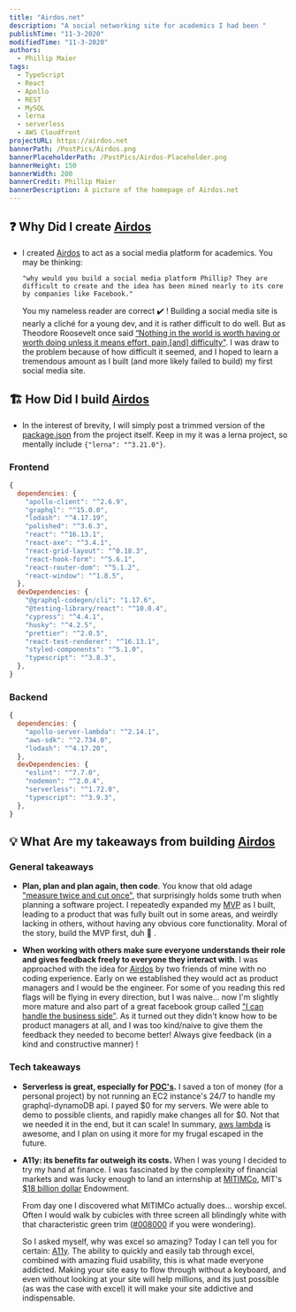 ```yaml
---
title: "Airdos.net"
description: "A social networking site for academics I had been "
publishTime: "11-3-2020"
modifiedTime: "11-3-2020"
authors:
  - Phillip Maier
tags:
  - TypeScript
  - React
  - Apollo
  - REST
  - MySQL
  - lerna
  - serverless
  - AWS Cloudfront
projectURL: https://airdos.net
bannerPath: /PostPics/Airdos.png
bannerPlaceholderPath: /PostPics/Airdos-Placeholder.png
bannerHeight: 150
bannerWidth: 200
bannerCredit: Phillip Maier
bannerDescription: A picture of the homepage of Airdos.net
---
```


## ❓ Why Did I create [Airdos](https://airdos.net/feed)

- I created [Airdos](https://airdos.net/feed) to act as a social media platform for academics. You may be thinking:

  `"why would you build a social media platform Phillip? They are difficult to create and the idea has been mined nearly to its core by companies like Facebook."`

  You my nameless reader are correct ✔️ ! Building a social media site is nearly a cliché for a young dev, and it is rather difficult to do well. But as Theodore Roosevelt once said [“Nothing in the world is worth having or worth doing unless it means effort, pain,[and] difficulty"](https://www.goodreads.com/quotes/312751-nothing-in-the-world-is-worth-having-or-worth-doing). I was draw to the problem because of how difficult it seemed, and I hoped to learn a tremendous amount as I built (and more likely failed to build) my first social media site.

## 🏗️ How Did I build [Airdos](https://airdos.net/feed)

- In the interest of brevity, I will simply post a trimmed version of the [package.json](https://github.com/pmaier983/Airdos/blob/master/packages/frontend-airdos/package.json) from the project itself. Keep in my it was a lerna project, so mentally include `{"lerna": "^3.21.0"}`.

### Frontend

```js
{
  dependencies: {
    "apollo-client": "^2.6.9",
    "graphql": "^15.0.0",
    "lodash": "^4.17.19",
    "polished": "^3.6.3",
    "react": "^16.13.1",
    "react-axe": "^3.4.1",
    "react-grid-layout": "^0.18.3",
    "react-hook-form": "^5.6.1",
    "react-router-dom": "^5.1.2",
    "react-window": "^1.8.5",
  },
  devDependencies: {
    "@graphql-codegen/cli": "1.17.6",
    "@testing-library/react": "^10.0.4",
    "cypress": "^4.4.1",
    "husky": "^4.2.5",
    "prettier": "^2.0.5",
    "react-test-renderer": "^16.13.1",
    "styled-components": "^5.1.0",
    "typescript": "^3.8.3",
  },
}
```

### Backend

```js
{
  dependencies: {
    "apollo-server-lambda": "^2.14.1",
    "aws-sdk": "^2.734.0",
    "lodash": "^4.17.20",
  },
  devDependencies: {
    "eslint": "^7.7.0",
    "nodemon": "^2.0.4",
    "serverless": "^1.72.0",
    "typescript": "^3.9.3",
  },
}
```

## 💡 What Are my takeaways from building [Airdos](https://airdos.net/feed)

### General takeaways

- **Plan, plan and plan again, then code**. You know that old adage ["measure twice and cut once"](https://en.wiktionary.org/wiki/measure_twice_and_cut_once), that surprisingly holds some truth when planning a software project. I repeatedly expanded my [MVP](https://en.wikipedia.org/wiki/Minimum_viable_product) as I built, leading to a product that was fully built out in some areas, and weirdly lacking in others, without having any obvious core functionality. Moral of the story, build the MVP first, duh 🤦 .

- **When working with others make sure everyone understands their role and gives feedback freely to everyone they interact with**. I was approached with the idea for [Airdos](https://airdos.net/feed) by two friends of mine with no coding experience. Early on we established they would act as product managers and I would be the engineer. For some of you reading this red flags will be flying in every direction, but I was naive... now I'm slightly more mature and also part of a great facebook group called ["I can handle the business side"](https://www.facebook.com/groups/1401833413216649). As it turned out they didn't know how to be product managers at all, and I was too kind/naive to give them the feedback they needed to become better! Always give feedback (in a kind and constructive manner) !

### Tech takeaways

- **Serverless is great, especially for [POC's](https://en.wikipedia.org/wiki/Proof_of_concept).** I saved a ton of money (for a personal project) by not running an EC2 instance's 24/7 to handle my graphql-dynamoDB api. I payed $0 for my servers. We were able to demo to possible clients, and rapidly make changes all for $0. Not that we needed it in the end, but it can scale! In summary, [aws lambda](https://aws.amazon.com/lambda/) is awesome, and I plan on using it more for my frugal escaped in the future.

- **A11y: its benefits far outweigh its costs.** When I was young I decided to try my hand at finance. I was fascinated by the complexity of financial markets and was lucky enough to land an internship at [MITIMCo](https://mitimco.org/), MIT's [\$18 billion dollar](https://news.mit.edu/2020/financials-endowment-2020) Endowment.

  From day one I discovered what MITIMCo actually does... worship excel. Often I would walk by cubicles with three screen all blindingly white with that characteristic green trim ([#008000](https://www.color-hex.com/color/008000) if you were wondering).

  So I asked myself, why was excel so amazing? Today I can tell you for certain: [A11y](https://developer.mozilla.org/en-US/docs/Web/Accessibility). The ability to quickly and easily tab through excel, combined with amazing fluid usability, this is what made everyone addicted. Making your site easy to flow through without a keyboard, and even without looking at your site will help millions, and its just possible (as was the case with excel) it will make your site addictive and indispensable.
